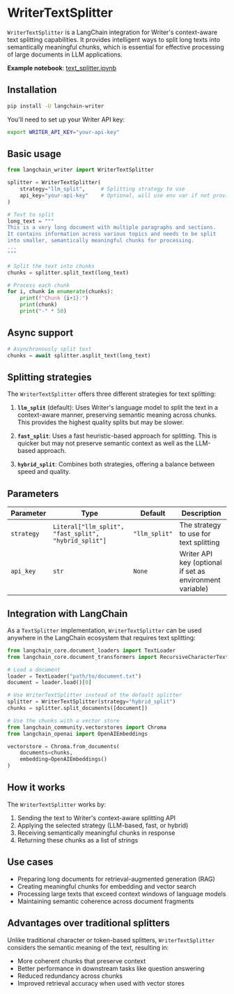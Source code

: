 # WriterTextSplitter

`WriterTextSplitter` is a LangChain integration for Writer's context-aware text splitting capabilities. It provides intelligent ways to split long texts into semantically meaningful chunks, which is essential for effective processing of large documents in LLM applications.

**Example notebook**: [text_splitter.ipynb](./text_splitter.ipynb)

## Installation

```bash
pip install -U langchain-writer
```

You'll need to set up your Writer API key:

```bash
export WRITER_API_KEY="your-api-key"
```

## Basic usage

```python
from langchain_writer import WriterTextSplitter

splitter = WriterTextSplitter(
    strategy="llm_split",     # Splitting strategy to use
    api_key="your-api-key"    # Optional, will use env var if not provided
)

# Text to split
long_text = """
This is a very long document with multiple paragraphs and sections.
It contains information across various topics and needs to be split
into smaller, semantically meaningful chunks for processing.
...
"""

# Split the text into chunks
chunks = splitter.split_text(long_text)

# Process each chunk
for i, chunk in enumerate(chunks):
    print(f"Chunk {i+1}:")
    print(chunk)
    print("-" * 50)
```

## Async support

```python
# Asynchronously split text
chunks = await splitter.asplit_text(long_text)
```

## Splitting strategies

The `WriterTextSplitter` offers three different strategies for text splitting:

1. **`llm_split`** (default): Uses Writer's language model to split the text in a context-aware manner, preserving semantic meaning across chunks. This provides the highest quality splits but may be slower.

2. **`fast_split`**: Uses a fast heuristic-based approach for splitting. This is quicker but may not preserve semantic context as well as the LLM-based approach.

3. **`hybrid_split`**: Combines both strategies, offering a balance between speed and quality.

## Parameters

| Parameter | Type | Default | Description |
|-----------|------|---------|-------------|
| `strategy` | `Literal["llm_split", "fast_split", "hybrid_split"]` | `"llm_split"` | The strategy to use for text splitting |
| `api_key` | `str` | `None` | Writer API key (optional if set as environment variable) |

## Integration with LangChain

As a `TextSplitter` implementation, `WriterTextSplitter` can be used anywhere in the LangChain ecosystem that requires text splitting:

```python
from langchain_core.document_loaders import TextLoader
from langchain_core.document_transformers import RecursiveCharacterTextSplitter

# Load a document
loader = TextLoader("path/to/document.txt")
document = loader.load()[0]

# Use WriterTextSplitter instead of the default splitter
splitter = WriterTextSplitter(strategy="hybrid_split")
chunks = splitter.split_documents([document])

# Use the chunks with a vector store
from langchain_community.vectorstores import Chroma
from langchain_openai import OpenAIEmbeddings

vectorstore = Chroma.from_documents(
    documents=chunks,
    embedding=OpenAIEmbeddings()
)
```

## How it works

The `WriterTextSplitter` works by:

1. Sending the text to Writer's context-aware splitting API
2. Applying the selected strategy (LLM-based, fast, or hybrid)
3. Receiving semantically meaningful chunks in response
4. Returning these chunks as a list of strings

## Use cases

- Preparing long documents for retrieval-augmented generation (RAG)
- Creating meaningful chunks for embedding and vector search
- Processing large texts that exceed context windows of language models
- Maintaining semantic coherence across document fragments

## Advantages over traditional splitters

Unlike traditional character or token-based splitters, `WriterTextSplitter` considers the semantic meaning of the text, resulting in:

- More coherent chunks that preserve context
- Better performance in downstream tasks like question answering
- Reduced redundancy across chunks
- Improved retrieval accuracy when used with vector stores
